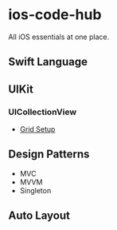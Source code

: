 # ios-code-hub
All iOS essentials at one place.

## Swift Language

## UIKit

### UICollectionView
* [Grid Setup](https://github.com/wimansha/ios-code-hub/blob/main/uikit/uicollectionview/grid-layout-setup.MD)

## Design Patterns
* MVC
* MVVM
* Singleton

## Auto Layout
